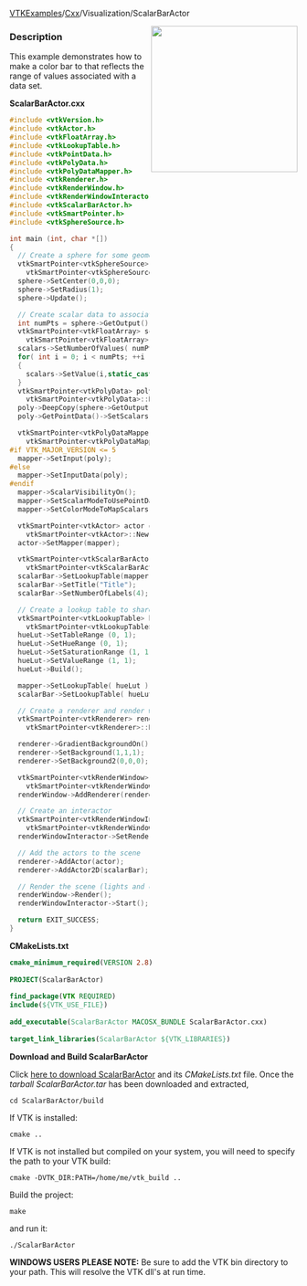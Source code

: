 [VTKExamples](/home/)/[Cxx](/Cxx)/Visualization/ScalarBarActor

<img align="right" src="https://github.com/lorensen/VTKExamples/blob/gh-pages/Testing/Baseline/Visualization/TestScalarBarActor.png?raw=true" width="256" />

### Description
This example demonstrates how to make a color bar to that reflects the range 
of values associated with a data set.

**ScalarBarActor.cxx**
```c++
#include <vtkVersion.h>
#include <vtkActor.h>
#include <vtkFloatArray.h>
#include <vtkLookupTable.h>
#include <vtkPointData.h>
#include <vtkPolyData.h>
#include <vtkPolyDataMapper.h>
#include <vtkRenderer.h>
#include <vtkRenderWindow.h>
#include <vtkRenderWindowInteractor.h>
#include <vtkScalarBarActor.h>
#include <vtkSmartPointer.h>
#include <vtkSphereSource.h>

int main (int, char *[])
{
  // Create a sphere for some geometry
  vtkSmartPointer<vtkSphereSource> sphere =
    vtkSmartPointer<vtkSphereSource>::New();
  sphere->SetCenter(0,0,0);
  sphere->SetRadius(1);
  sphere->Update();

  // Create scalar data to associate with the vertices of the sphere
  int numPts = sphere->GetOutput()->GetPoints()->GetNumberOfPoints();
  vtkSmartPointer<vtkFloatArray> scalars =
    vtkSmartPointer<vtkFloatArray>::New();
  scalars->SetNumberOfValues( numPts );
  for( int i = 0; i < numPts; ++i )
  {
    scalars->SetValue(i,static_cast<float>(i)/numPts);
  }
  vtkSmartPointer<vtkPolyData> poly =
    vtkSmartPointer<vtkPolyData>::New();
  poly->DeepCopy(sphere->GetOutput());
  poly->GetPointData()->SetScalars(scalars);

  vtkSmartPointer<vtkPolyDataMapper> mapper =
    vtkSmartPointer<vtkPolyDataMapper>::New();
#if VTK_MAJOR_VERSION <= 5
  mapper->SetInput(poly);
#else
  mapper->SetInputData(poly);
#endif
  mapper->ScalarVisibilityOn();
  mapper->SetScalarModeToUsePointData();
  mapper->SetColorModeToMapScalars();

  vtkSmartPointer<vtkActor> actor =
    vtkSmartPointer<vtkActor>::New();
  actor->SetMapper(mapper);

  vtkSmartPointer<vtkScalarBarActor> scalarBar =
    vtkSmartPointer<vtkScalarBarActor>::New();
  scalarBar->SetLookupTable(mapper->GetLookupTable());
  scalarBar->SetTitle("Title");
  scalarBar->SetNumberOfLabels(4);

  // Create a lookup table to share between the mapper and the scalarbar
  vtkSmartPointer<vtkLookupTable> hueLut =
    vtkSmartPointer<vtkLookupTable>::New();
  hueLut->SetTableRange (0, 1);
  hueLut->SetHueRange (0, 1);
  hueLut->SetSaturationRange (1, 1);
  hueLut->SetValueRange (1, 1);
  hueLut->Build();

  mapper->SetLookupTable( hueLut );
  scalarBar->SetLookupTable( hueLut );

  // Create a renderer and render window
  vtkSmartPointer<vtkRenderer> renderer =
    vtkSmartPointer<vtkRenderer>::New();

  renderer->GradientBackgroundOn();
  renderer->SetBackground(1,1,1);
  renderer->SetBackground2(0,0,0);

  vtkSmartPointer<vtkRenderWindow> renderWindow =
    vtkSmartPointer<vtkRenderWindow>::New();
  renderWindow->AddRenderer(renderer);

  // Create an interactor
  vtkSmartPointer<vtkRenderWindowInteractor> renderWindowInteractor =
    vtkSmartPointer<vtkRenderWindowInteractor>::New();
  renderWindowInteractor->SetRenderWindow(renderWindow);

  // Add the actors to the scene
  renderer->AddActor(actor);
  renderer->AddActor2D(scalarBar);

  // Render the scene (lights and cameras are created automatically)
  renderWindow->Render();
  renderWindowInteractor->Start();

  return EXIT_SUCCESS;
}
```
**CMakeLists.txt**
```cmake
cmake_minimum_required(VERSION 2.8)
 
PROJECT(ScalarBarActor)
 
find_package(VTK REQUIRED)
include(${VTK_USE_FILE})
 
add_executable(ScalarBarActor MACOSX_BUNDLE ScalarBarActor.cxx)
 
target_link_libraries(ScalarBarActor ${VTK_LIBRARIES})
```

**Download and Build ScalarBarActor**

Click [here to download ScalarBarActor](https://github.com/lorensen/VTKWikiExamplesTarballs/raw/master/ScalarBarActor.tar) and its *CMakeLists.txt* file.
Once the *tarball ScalarBarActor.tar* has been downloaded and extracted,
```
cd ScalarBarActor/build 
```
If VTK is installed:
```
cmake ..
```
If VTK is not installed but compiled on your system, you will need to specify the path to your VTK build:
```
cmake -DVTK_DIR:PATH=/home/me/vtk_build ..
```
Build the project:
```
make
```
and run it:
```
./ScalarBarActor
```
**WINDOWS USERS PLEASE NOTE:** Be sure to add the VTK bin directory to your path. This will resolve the VTK dll's at run time.

